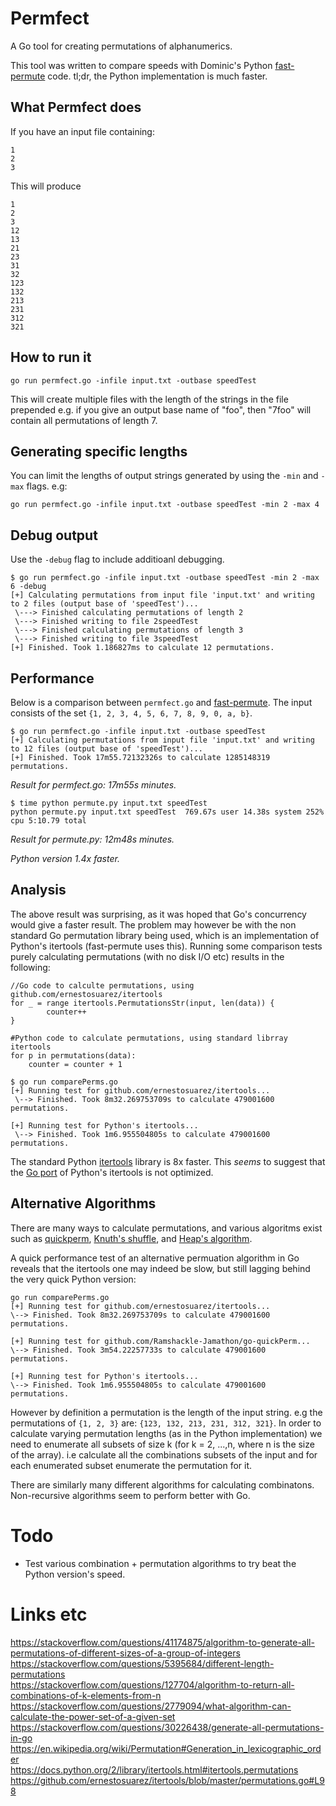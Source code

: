 # Permfect 
A Go tool for creating permutations of alphanumerics.

This tool was written to compare speeds with Dominic's Python [fast-permute](https://github.com/singe/fast-permute) code. tl;dr, the Python implementation is much faster.

## What Permfect does

If you have an input file containing:
```
1
2
3
```

This will produce
```
1
2
3
12
13
21
23
31
32
123
132
213
231
312
321
```

## How to run it

`go run permfect.go -infile input.txt -outbase speedTest`   

This will create multiple files with the length of the strings in the file prepended e.g. if you give an output base name of "foo", then "7foo" will contain all permutations of length 7.

## Generating specific lengths
You can limit the lengths of output strings generated by using the `-min` and `-max` flags. e.g:

`go run permfect.go -infile input.txt -outbase speedTest -min 2 -max 4`

## Debug output
Use the `-debug` flag to include additioanl debugging.

```
$ go run permfect.go -infile input.txt -outbase speedTest -min 2 -max 6 -debug
[+] Calculating permutations from input file 'input.txt' and writing to 2 files (output base of 'speedTest')...
 \---> Finished calculating permutations of length 2
 \---> Finished writing to file 2speedTest
 \---> Finished calculating permutations of length 3
 \---> Finished writing to file 3speedTest
[+] Finished. Took 1.186827ms to calculate 12 permutations.
``` 


## Performance
Below is a comparison between `permfect.go` and [fast-permute](https://github.com/singe/fast-permute). The input consists of the set `{1, 2, 3, 4, 5, 6, 7, 8, 9, 0, a, b}`.        

```
$ go run permfect.go -infile input.txt -outbase speedTest
[+] Calculating permutations from input file 'input.txt' and writing to 12 files (output base of 'speedTest')...
[+] Finished. Took 17m55.72132326s to calculate 1285148319 permutations.
```
*Result for permfect.go: 17m55s minutes.*


```
$ time python permute.py input.txt speedTest
python permute.py input.txt speedTest  769.67s user 14.38s system 252% cpu 5:10.79 total
```
*Result for permute.py: 12m48s minutes.*

*Python version 1.4x faster.*

## Analysis 
The above result was surprising, as it was hoped that Go's concurrency would give a faster result. The problem may however be with the non standard Go permutation library being used, which is an implementation of Python's itertools (fast-permute uses this). Running some comparison tests purely calculating permutations (with no disk I/O etc) results in the following:

```
//Go code to calculte permutations, using github.com/ernestosuarez/itertools
for _ = range itertools.PermutationsStr(input, len(data)) {
		counter++
}
```

```
#Python code to calculate permutations, using standard librray itertools
for p in permutations(data):
    counter = counter + 1
```


```
$ go run comparePerms.go
[+] Running test for github.com/ernestosuarez/itertools...
 \--> Finished. Took 8m32.269753709s to calculate 479001600 permutations.

[+] Running test for Python's itertools...
 \--> Finished. Took 1m6.955504805s to calculate 479001600 permutations.
 ```

 The standard Python [itertools](https://docs.python.org/2/library/itertools.html#itertools.permutations) library is 8x faster. This _seems_ to suggest that the [Go port](github.com/ernestosuarez/itertools) of Python's itertools is not optimized.

 ## Alternative Algorithms

 There are many ways to calculate permutations, and various algoritms exist such as [quickperm](http://www.quickperm.org/), [Knuth's shuffle](https://en.wikipedia.org/wiki/Random_permutation#Knuth_shuffles), and [Heap's algorithm](https://en.wikipedia.org/wiki/Heap%27s_algorithm). 
 
 A quick performance test of an alternative permuation algorithm in Go reveals that the itertools one may indeed be slow, but still lagging behind the very quick Python version:
 ```
 go run comparePerms.go
[+] Running test for github.com/ernestosuarez/itertools...
 \--> Finished. Took 8m32.269753709s to calculate 479001600 permutations.

[+] Running test for github.com/Ramshackle-Jamathon/go-quickPerm...
 \--> Finished. Took 3m54.22257733s to calculate 479001600 permutations.

[+] Running test for Python's itertools...
 \--> Finished. Took 1m6.955504805s to calculate 479001600 permutations.
 ```


 However by definition a permutation is the length of the input string. e.g the permutations of `{1, 2, 3}` are:
 `{123, 132, 213, 231, 312, 321}`. In order to calculate varying permutation lengths (as in the Python implementation) we need to enumerate all subsets of size k (for k = 2, ...,n, where n is the size of the array). i.e calculate all the combinations subsets of the input and for each enumerated subset enumerate the permutation for it.

There are similarly many different algorithms for calculating combinatons. Non-recursive algorithms seem to perform better with Go.

# Todo
 * Test various combination + permutation algorithms to try beat the Python version's speed.


# Links etc
https://stackoverflow.com/questions/41174875/algorithm-to-generate-all-permutations-of-different-sizes-of-a-group-of-integers  
https://stackoverflow.com/questions/5395684/different-length-permutations  
https://stackoverflow.com/questions/127704/algorithm-to-return-all-combinations-of-k-elements-from-n  
https://stackoverflow.com/questions/2779094/what-algorithm-can-calculate-the-power-set-of-a-given-set  
https://stackoverflow.com/questions/30226438/generate-all-permutations-in-go  
https://en.wikipedia.org/wiki/Permutation#Generation_in_lexicographic_order  
https://docs.python.org/2/library/itertools.html#itertools.permutations  
https://github.com/ernestosuarez/itertools/blob/master/permutations.go#L98  


